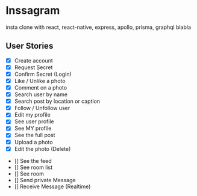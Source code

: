 # Inssagram

insta clone with react, react-native, express, apollo, prisma, graphql blabla


## User Stories

- [x] Create account
- [x] Request Secret
- [x] Confirm Secret (Login)
- [x] Like / Unlike a photo
- [x] Comment on a photo
- [x] Search user by name
- [x] Search post by location or caption
- [x] Follow / Unfollow user
- [x] Edit my profile
- [x] See user profile
- [x] See MY profile
- [x] See the full post
- [x] Upload a photo
- [x] Edit the photo (Delete)
- [] See the feed
- [] See room list
- [] See room
- [] Send private Message
- [] Receive Message (Realtime)